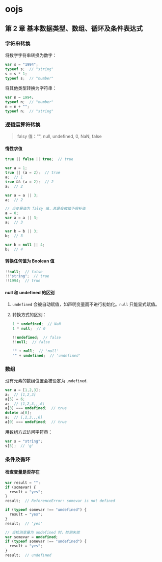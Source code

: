 # oojs

## 第 2 章 基本数据类型、数组、循环及条件表达式

### 字符串转换

将数字字符串转换为数字：

```javascript
var s = "1994";
typeof s;  // "string"
s = s * 1;
typeof s;  // "number"
```

将其他类型转换为字符串：

```javascript
var n = 1994;
typeof n;  // "number"
n = n + "";
typeof n;  // "string"
```

### 逻辑运算符转换

> falsy 值："", null, undefined, 0, NaN, false

#### 惰性求值

```javascript
true || false || true;  // true

var a = 1;
true || (a = 2);  // true
a;  // 1
true && (a = 2);  // 2
a;  // 2

var a = a || 3;
a;  // 2

// 当变量值为 falsy 值，总是会被赋予候补值
a = 0;
var a = a || 3;
a;  // 3

var b = b || 3;
b;  // 3

var b = null || 4;
b;  // 4
```

#### 转换任何值为 Boolean 值

```javascript
!!null;  // false
!!"string";  // true
!!1994;  // true
```

#### null 和 undefined 的区别

1. `undefined` 会被自动赋值，如声明变量而不进行初始化。`null` 只能显式赋值。

2. 转换方式的区别：

   ```javascript
   1 * undefined;  // NaN
   1 * null;  // 0

   !!undefined;  // false
   !!null;  // false

   "" + null;  // 'null'
   "" + undefined;  // 'undefined'
   ```

### 数组

没有元素的数组位置会被设定为 `undefined`.

```javascript
var a = [1,2,3];
a;  // [1,2,3]
a[5] = 6;
a;  // [1,2,3,,,6]
a[3] === undefined;  // true
delete a[0];
a;  // [,2,3,,,6]
a[0] === undefined;  // true
```

用数组方式访问字符串：

```javascript
var s = "string";
s[5];  // 'g'
```

### 条件及循环

#### 检查变量是否存在

```javascript
var result = "";
if (somevar) {
  result = "yes";
}
result;  // ReferenceError: somevar is not defined

if (typeof somevar !== "undefined") {
  result = "yes";
}
result;  // 'yes'

// 当检测变量为 undefined 时，检测失效
var somevar = undefined;
if (typeof somevar !== "undefined") {
  result = "yes";
}
result;  // undefined 

```

